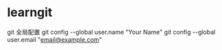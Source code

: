 # learngit
git 全局配置
git config --global user.name "Your Name"
git config --global user.email "email@example.com"
